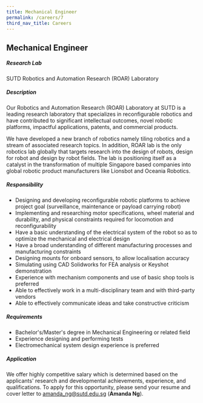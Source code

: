```yaml
---
title: Mechanical Engineer
permalink: /careers/7
third_nav_title: Careers
---
```

## Mechanical Engineer
##### Research Lab
SUTD Robotics and Automation Research (ROAR) Laboratory
  
##### Description
Our Robotics and Automation Research (ROAR) Laboratory at SUTD is a leading research laboratory that specializes in reconfigurable robotics and have contributed to significant intellectual outcomes, novel robotic platforms, impactful applications, patents, and commercial products.
  
We have developed a new branch of robotics namely tiling robotics and a stream of associated research topics. In addition, ROAR lab is the only robotics lab globally that targets research into the design of robots, design for robot and design by robot fields. The lab is positioning itself as a catalyst in the transformation of multiple Singapore based companies into global robotic product manufacturers like Lionsbot and Oceania Robotics.
  
##### Responsibility
* Designing and developing reconfigurable robotic platforms to achieve project goal (surveillance, maintenance or payload carrying robot)
* Implementing and researching motor specifications, wheel material and durability, and physical constraints required for locomotion and reconfigurability
* Have a basic understanding of the electrical system of the robot so as to optimize the mechanical and electrical design
* Have a broad understanding of different manufacturing processes and manufacturing constraints
* Designing mounts for onboard sensors, to allow localisation accuracy
* Simulating using CAD Solidworks for FEA analysis or Keyshot demonstration
* Experience with mechanism components and use of basic shop tools is preferred
* Able to effectively work in a multi-disciplinary team and with third-party vendors
* Able to effectively communicate ideas and take constructive criticism
  
##### Requirements
* Bachelor's/Master's degree in Mechanical Engineering or related field
* Experience designing and performing tests
* Electromechanical system design experience is preferred
  
##### Application  
We offer highly competitive salary which is determined based on the applicants' research and developmental achievements, experience, and qualifications. To apply for this opportunity, please send your resume and cover letter to [amanda_ng@sutd.edu.sg](amanda_ng@sutd.edu.sg) (**Amanda Ng**). 